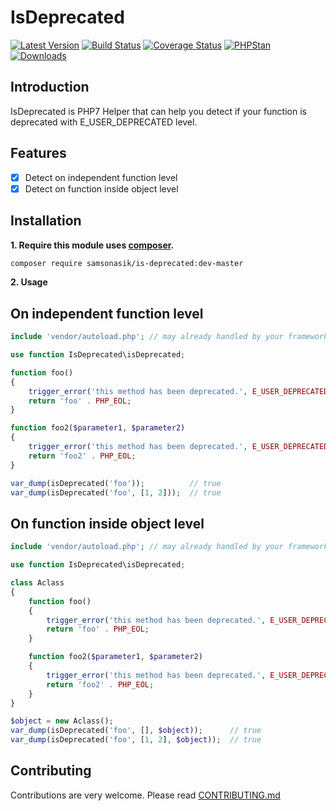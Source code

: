 IsDeprecated
============

[![Latest Version](https://img.shields.io/github/release/samsonasik/IsDeprecated.svg?style=flat-square)](https://github.com/samsonasik/IsDeprecated/releases)
[![Build Status](https://travis-ci.org/samsonasik/IsDeprecated.svg?branch=master)](https://travis-ci.org/samsonasik/IsDeprecated)
[![Coverage Status](https://coveralls.io/repos/github/samsonasik/IsDeprecated/badge.svg?branch=master)](https://coveralls.io/github/samsonasik/IsDeprecated?branch=master)
[![PHPStan](https://img.shields.io/badge/PHPStan-enabled-brightgreen.svg?style=flat)](https://github.com/phpstan/phpstan)
[![Downloads](https://img.shields.io/packagist/dt/samsonasik/is-deprecated.svg?style=flat-square)](https://packagist.org/packages/samsonasik/is-deprecated)

Introduction
------------

IsDeprecated is PHP7 Helper that can help you detect if your function is deprecated with E_USER_DEPRECATED level.

Features
--------

- [x] Detect on independent function level
- [x] Detect on function inside object level

Installation
------------

**1. Require this module uses [composer](https://getcomposer.org/).**

```sh
composer require samsonasik/is-deprecated:dev-master
```

**2. Usage**

On independent function level
-----------------------------

```php
include 'vendor/autoload.php'; // may already handled by your framework

use function IsDeprecated\isDeprecated;

function foo()
{
    trigger_error('this method has been deprecated.', E_USER_DEPRECATED);
    return 'foo' . PHP_EOL;
}

function foo2($parameter1, $parameter2)
{
    trigger_error('this method has been deprecated.', E_USER_DEPRECATED);
    return 'foo2' . PHP_EOL;
}

var_dump(isDeprecated('foo'));          // true
var_dump(isDeprecated('foo', [1, 2]));  // true
```

On function inside object level
-------------------------------

```php
include 'vendor/autoload.php'; // may already handled by your framework

use function IsDeprecated\isDeprecated;

class Aclass
{
    function foo()
    {
        trigger_error('this method has been deprecated.', E_USER_DEPRECATED);
        return 'foo' . PHP_EOL;
    }

    function foo2($parameter1, $parameter2)
    {
        trigger_error('this method has been deprecated.', E_USER_DEPRECATED);
        return 'foo2' . PHP_EOL;
    }
}

$object = new Aclass();
var_dump(isDeprecated('foo', [], $object));      // true
var_dump(isDeprecated('foo', [1, 2], $object));  // true
```

Contributing
------------
Contributions are very welcome. Please read [CONTRIBUTING.md](https://github.com/samsonasik/IsDeprecated/blob/master/CONTRIBUTING.md)
